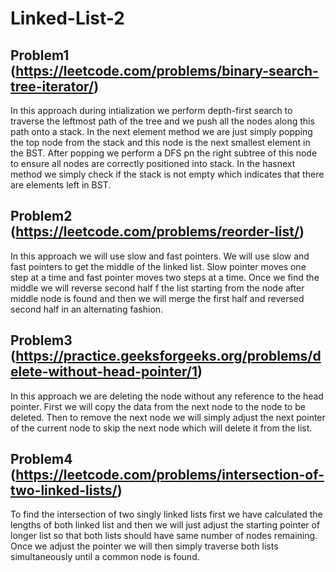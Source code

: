 # Linked-List-2

## Problem1 (https://leetcode.com/problems/binary-search-tree-iterator/)

In this approach during intialization we perform depth-first search to traverse the leftmost path of the tree and we push all the nodes along this path onto a stack. In the next element method we are just simply popping the top node from the stack and this node is the next smallest element in the BST. After popping we perform a DFS pn the right subtree of this node to ensure all nodes are correctly positioned into stack. In the hasnext method we simply check if the stack is not empty which indicates that there are elements left in BST.

## Problem2 (https://leetcode.com/problems/reorder-list/)

In this approach we will use slow and fast pointers. We will use slow and fast pointers to get the middle of the linked list. Slow pointer moves one step at a time and fast pointer moves two steps at a time. Once we find the middle we will reverse second half f the list starting from the node after middle node is found and then we will merge the first half and reversed second half in an alternating fashion.

## Problem3 (https://practice.geeksforgeeks.org/problems/delete-without-head-pointer/1)

In this approach we are deleting the node without any reference to the head pointer. First we will copy the data from the next node to the node to be deleted. Then to remove the next node we will simply adjust the next pointer of the current node to skip the next node which will delete it from the list.

## Problem4  (https://leetcode.com/problems/intersection-of-two-linked-lists/)

To find the intersection of two singly linked lists first we have calculated the lengths of both linked list and then we will just adjust the starting pointer of longer list so that both lists should have same number of nodes remaining. Once we adjust the pointer we will then simply traverse both lists simultaneously until a common node is found.